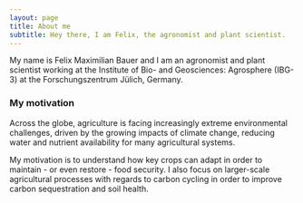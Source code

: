```yaml
---
layout: page
title: About me
subtitle: Hey there, I am Felix, the agronomist and plant scientist.
---
```


My name is Felix Maximilian Bauer and I am an agronomist and plant scientist working at the Institute of Bio- and Geosciences: Agrosphere (IBG-3) at the Forschungszentrum Jülich, Germany.

### My motivation

Across the globe, agriculture is facing increasingly extreme environmental challenges, driven by the growing impacts of climate change, reducing water and nutrient availability for many agricultural systems. 

My motivation is to understand how key crops can adapt in order to maintain - or even restore - food security. I also focus on larger-scale agricultural processes with regards to carbon cycling in order to improve carbon sequestration and soil health.
